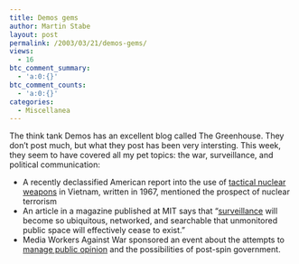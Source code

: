 ```yaml
---
title: Demos gems
author: Martin Stabe
layout: post
permalink: /2003/03/21/demos-gems/
views:
  - 16
btc_comment_summary:
  - 'a:0:{}'
btc_comment_counts:
  - 'a:0:{}'
categories:
  - Miscellanea
---
```

The think tank Demos has an excellent blog called The Greenhouse. They don&#8217;t post much, but what they post has been very intersting. This week, they seem to have covered all my pet topics: the war, surveillance, and political communication: 

  * A recently declassified American report into the use of <a href="http://www.demosgreenhouse.co.uk/archives/000079.html" target="_top">tactical nuclear weapons</a> in Vietnam, written in 1967, mentioned the prospect of nuclear terrorism
  * An article in a magazine published at MIT says that &#8220;<a href="http://www.demosgreenhouse.co.uk/archives/000078.html" target="_top">surveillance</a> will become so ubiquitous, networked, and searchable that unmonitored public space will effectively cease to exist.&#8221;
  * Media Workers Against War sponsored an event about the attempts to <a href="http://www.demosgreenhouse.co.uk/archives/000077.html" target="_top">manage public opinion</a> and the possibilities of post-spin government.